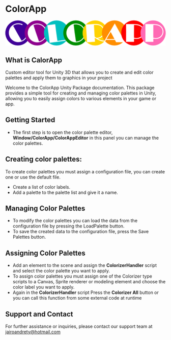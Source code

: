 # ColorApp

![ColorApp banner image](./Editor/Resources/Images/ColorAppIcon.png)

## What is CalorApp
Custom editor tool for Unity 3D that allows you to create and edit color palettes and apply them to graphics in your project

Welcome to the ColorApp Unity Package documentation. This package provides a simple tool for creating and managing color palettes in Unity, allowing you to easily assign colors to various elements in your game or app.

## Getting Started
* The first step is to open the color palette editor, **Window/ColorApp/ColorAppEditor** in this panel you can manage the color palettes.

## Creating color palettes:
To create color palettes you must assign a configuration file, you can create one or use the default file.
* Create a list of color labels.
* Add a palette to the palette list and give it a name.

## Managing Color Palettes
* To modify the color palettes you can load the data from the configuration file by pressing the LoadPalette button.
* To save the created data to the configuration file, press the Save Palettes button.

## Assigning Color Palettes
* Add an element to the scene and assign the **ColorizerHandler** script and select the color palette you want to apply.
* To assign color palettes you must assign one of the Colorizer type scripts to a Canvas, Sprite renderer or modeling element and choose the color label you want to apply.
* Again in the **ColorizerHandler** script Press the **Colorizer All** button or you can call this function from some external code at runtime

## Support and Contact
For further assistance or inquiries, please contact our support team at jairoandrety@hotmail.com